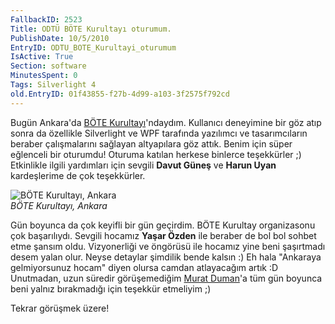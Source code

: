 ```yaml
---
FallbackID: 2523
Title: ODTÜ BÖTE Kurultayı oturumum.
PublishDate: 10/5/2010
EntryID: ODTU_BOTE_Kurultayi_oturumum
IsActive: True
Section: software
MinutesSpent: 0
Tags: Silverlight 4
old.EntryID: 01f43855-f27b-4d99-a103-3f2575f792cd
---
```

Bugün Ankara'da [BÖTE Kurultayı](http://botekurultayi.com/)'ndaydım.
Kullanıcı deneyimine bir göz atıp sonra da özellikle Silverlight ve WPF
tarafında yazılımcı ve tasarımcıların beraber çalışmalarını sağlayan
altyapılara göz attık. Benim için süper eğlenceli bir oturumdu! Oturuma
katılan herkese binlerce teşekkürler ;) Etkinlikle ilgili yardımları
için sevgili **Davut Güneş** ve **Harun Uyan** kardeşlerime de çok
teşekkürler.

![BÖTE Kurultayı,
Ankara](http://cdn.daron.yondem.com/assets/2523/09052010_1.jpg)\
*BÖTE Kurultayı, Ankara*

Gün boyunca da çok keyifli bir gün geçirdim. BÖTE Kurultay organizasonu
çok başarılıydı. Sevgili hocamız **Yaşar Özden** ile beraber de bol bol
sohbet etme şansım oldu. Vizyonerliği ve öngörüsü ile hocamız yine beni
şaşırtmadı desem yalan olur. Neyse detaylar şimdilik bende kalsın :) Eh
hala "Ankaraya gelmiyorsunuz hocam" diyen olursa camdan atlayacağım
artık :D Unutmadan, uzun süredir görüşemediğim [Murat
Duman](http://www.muratduman.net/)'a tüm gün boyunca beni yalnız
bırakmadığı için teşekkür etmeliyim ;)

Tekrar görüşmek üzere!



